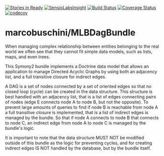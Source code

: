 [![Stories in Ready](https://badge.waffle.io/marcobuschini/MLBDagBundle.png?label=ready&title=Ready)](https://waffle.io/marcobuschini/MLBDagBundle)
[![SensioLabsInsight](https://insight.sensiolabs.com/projects/74c5de39-97be-43bb-a7ca-983629edd476/mini.png)](https://insight.sensiolabs.com/projects/74c5de39-97be-43bb-a7ca-983629edd476)
[![Build Status](https://travis-ci.org/marcobuschini/MLBDagBundle.svg?branch=master)](https://travis-ci.org/marcobuschini/MLBDagBundle)
[![Coverage Status](https://coveralls.io/repos/github/marcobuschini/MLBDagBundle/badge.svg?branch=master)](https://coveralls.io/github/marcobuschini/MLBDagBundle?branch=master)
[![codecov](https://codecov.io/gh/marcobuschini/MLBDagBundle/branch/master/graph/badge.svg)](https://codecov.io/gh/marcobuschini/MLBDagBundle)

# marcobuschini/MLBDagBundle

When managing complex relationship between entities belonging to the real world
we often see that they cannot fit simple data models, such as lists, maps, and
even trees.

This Symony2 bundle implements a Doctrine data model that allows an application
to manage Directed Acyclic Graphs by using both an adjacency list, and a full
transitive closure for indirect edges.

A DAG is a set of nodes connected by a set of oriented edges so that no closed
loop (cycle) can be created in the data structure. This structure is best
handled with an adjacency list, that is a list of edges connecting pairs of
nodes (edge E connects node A to node B, but not the opposite). To prevent
large amounts of queries to find if node B is reachable from node A a full
transitive closure is implemented, that is a list of indirect edges is
managed by the bundle. So that if node A connects to node B that connects to
node C, an indirect edge from node A to node C is managed by the bundle's
logic.

It is important to note that the data structure MUST NOT be modified outside
of this bundle as the logic for preventing cycles, and for creating indirect
edges IS NOT handled by the database, but by the bundle itself.
